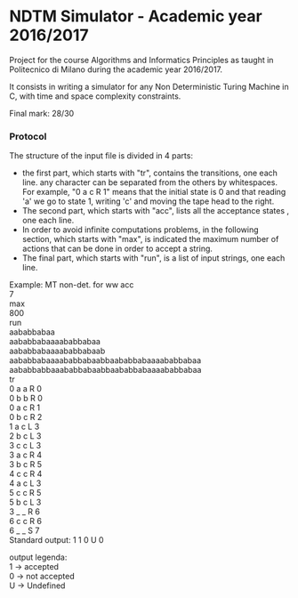 # NDTM Simulator - Academic year 2016/2017

Project for the course Algorithms and Informatics Principles as taught in Politecnico di Milano during the academic year 2016/2017. 

It consists in writing a simulator for any Non Deterministic Turing Machine in C, with time and space complexity constraints.

Final mark: 28/30

### Protocol

The structure of the input file is divided in 4 parts:
- the first part, which starts with "tr", contains the transitions, one each line. any character can be separated from the others by whitespaces.
For example, "0 a c R 1" means that the initial state is 0 and that reading 'a' we go to state 1, writing 'c' and moving the tape head to the right.
- The second part, which starts with "acc", lists all the acceptance states , one each line.
- In order to avoid infinite computations problems, in the following section, which starts with "max", is indicated the maximum number of actions that can be done in order to accept a string.
- The final part, which starts with "run", is a list of input strings, one each line.

Example: MT non-det. for ww
acc   
7   
max   
800   
run   
aababbabaa   
aababbabaaaababbabaa   
aababbabaaaababbabaab   
aababbabaaaababbabaabbaababbabaaaababbabaa   
aababbabbaaababbabaabbaababbabaaaababbabaa  
tr  
0 a a R 0   
0 b b R 0   
0 a c R 1   
0 b c R 2   
1 a c L 3   
2 b c L 3   
3 c c L 3    
3 a c R 4   
3 b c R 5   
4 c c R 4   
4 a c L 3   
5 c c R 5   
5 b c L 3   
3 _ _ R 6   
6 c c R 6   
6 _ _ S 7  
Standard output: 1 1 0 U 0  

output legenda:  
1 -> accepted  
0 -> not accepted   
U -> Undefined  
